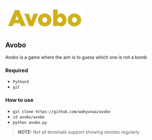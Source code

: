 <img src="https://github.com/Wahyunaa/avobo/blob/main/zNf_assets/avobo.png" width="250"/>

## Avobo
Avobo is a game where the aim is to guess which one is not a bomb</p>


### Required
- `Python3`
- `git`
### How to use
- ```git clone https://github.com/wahyunaa/avobo```
- ```cd avobo/avobo```
- ```python avobo.py```
> **_NOTE:_** Not all terminals support showing emotes regularly
